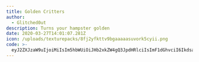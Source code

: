 ```yaml
---
title: Golden Critters
author:
  - Glitched0ut
description: Turns your hampster golden
date: 2020-03-27T14:01:07.281Z
icon: /uploads/texturepacks/8fj2yfkttv9bgaaaaasuvork5cyii.png
code: >-
  eyJ2ZXJzaW9uIjoiMiIsIm5hbWUiOiJHb2xkZW4gQ3JpdHRlciIsImF1dGhvciI6IkdsaXRjaGVkMHV0IiwiZGVzY3JpcHRpb24iOiJUdXJucyBZb3VyIEhhbXBzdGVyIEdvbGRlbiEhIiwiaGFtc3RlciI6Imh0dHBzOi8vd3d3Lm1lZGlhZmlyZS5jb20vY29udmtleS9hYmFkL2NxZDFobHdpcWZsc3A2cHpnLmpwZyIsImRhdGUiOjE1ODUzMTMwMjM0NDIsInBhY2tWZXJzaW9uIjoiMC4xIn0=
---
```

